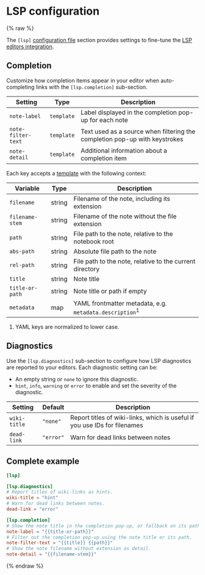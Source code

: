 # LSP configuration
{% raw %}

The `[lsp]` [configuration file](config.md) section provides settings to fine-tune the [LSP editors integration](editors-integration.md).

## Completion

Customize how completion items appear in your editor when auto-completing links with the `[lsp.completion]` sub-section.

| Setting            | Type       | Description                                                                |
|--------------------|------------|----------------------------------------------------------------------------|
| `note-label`       | `template` | Label displayed in the completion pop-up for each note                     |
| `note-filter-text` | `template` | Text used as a source when filtering the completion pop-up with keystrokes |
| `note-detail`      | `template` | Additional information about a completion item                             |

Each key accepts a [template](template.md) with the following context:

| Variable        | Type     | Description                                                        |
|-----------------|----------|--------------------------------------------------------------------|
| `filename`      | string   | Filename of the note, including its extension                      |
| `filename-stem` | string   | Filename of the note without the file extension                    |
| `path`          | string   | File path to the note, relative to the notebook root               |
| `abs-path`      | string   | Absolute file path to the note                                     |
| `rel-path`      | string   | File path to the note, relative to the current directory           |
| `title`         | string   | Note title                                                         |
| `title-or-path` | string   | Note title or path if empty                                        |
| `metadata`      | map      | YAML frontmatter metadata, e.g. `metadata.description`<sup>1</sup> |

1. YAML keys are normalized to lower case.


## Diagnostics

Use the `[lsp.diagnostics]` sub-section to configure how LSP diagnostics are reported to your editors. Each diagnostic setting can be:

* An empty string or `none` to ignore this diagnostic.
* `hint`, `info`, `warning` or `error` to enable and set the severity of the diagnostic.

| Setting      | Default   | Description                                                               |
|--------------|-----------|---------------------------------------------------------------------------|
| `wiki-title` | `"none"`  | Report titles of wiki-links, which is useful if you use IDs for filenames |
| `dead-link`  | `"error"` | Warn for dead links between notes                                         |

## Complete example

```toml
[lsp]

[lsp.diagnostics]
# Report titles of wiki-links as hints.
wiki-title = "hint"
# Warn for dead links between notes.
dead-link = "error"

[lsp.completion]
# Show the note title in the completion pop-up, or fallback on its path if empty.
note-label = "{{title-or-path}}"
# Filter out the completion pop-up using the note title or its path.
note-filter-text = "{{title}} {{path}}"
# Show the note filename without extension as detail.
note-detail = "{{filename-stem}}"
```

{% endraw %}